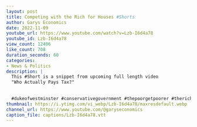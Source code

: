 ```yaml
---
layout: post
title: Competing with the Rich for Houses #Shorts
author: Garys Economics
date: 2022-11-09
youtube_url: https://www.youtube.com/watch?v=Lzb-I6d4a78
youtube_id: Lzb-I6d4a78
view_count: 12406
like_count: 708
duration_seconds: 60
categories:
- News & Politics
description: |
  This #Short is a snippet from upcoming full length video 
  "Who Actually Pays Tax?" 
  
  
  #dukeofwestminster #conservativegovernment #thepoorgetpoorer #therichgetricher #wealthinequality #taxtherich #enoughisenough
thumbnail: https://i.ytimg.com/vi_webp/Lzb-I6d4a78/maxresdefault.webp
channel_url: https://www.youtube.com/@garyseconomics
caption_file: captions/Lzb-I6d4a78.vtt
---
```

